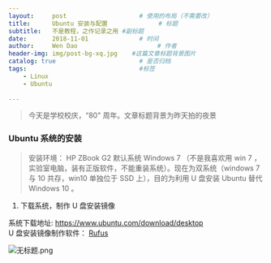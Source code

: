 ```yaml
---
layout:     post                    # 使用的布局（不需要改）
title:      Ubuntu 安装与配置              # 标题 
subtitle:   不是教程，之作记录之用 #副标题
date:       2018-11-01              # 时间
author:     Wen Dao                      # 作者
header-img: img/post-bg-xq.jpg    #这篇文章标题背景图片
catalog: true                       # 是否归档
tags:                               #标签
    - Linux
    - Ubuntu
    
---
```


> 今天是学校校庆，“80" 周年。文章标题背景为昨天拍的夜景  

### Ubuntu 系统的安装
> 安装环境： HP ZBook G2 默认系统 Windows 7 （不是我喜欢用 win 7 ，实验室电脑，装有正版软件，不能重装系统）。现在为双系统（windows 7 与 10 共存，win10 单独位于 SSD 上），目的为利用 U 盘安装 Ubuntu 替代 Windows 10 。  
1. 下载系统，制作 U 盘安装镜像  

系统下载地址: https://www.ubuntu.com/download/desktop  
U 盘安装镜像制作软件： [Rufus](https://rufus.ie/en_IE.html)

![无标题.png](https://i.loli.net/2018/11/01/5bda81b1bd6c2.png)
